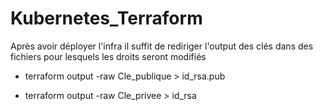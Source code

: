 # Kubernetes_Terraform
Après avoir déployer l'infra il suffit de rediriger l'output des clés dans des fichiers pour lesquels les droits seront modifiés

- terraform output -raw Cle_publique > id_rsa.pub

- terraform output -raw Cle_privee > id_rsa